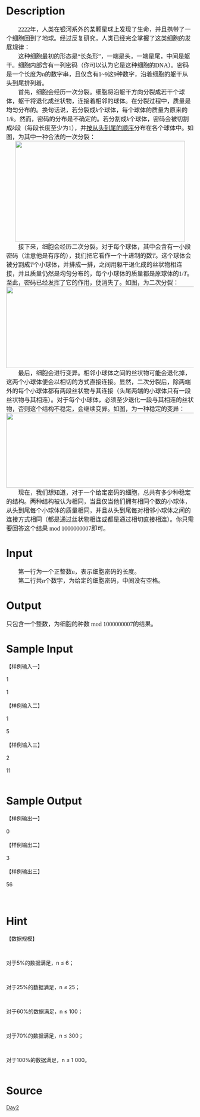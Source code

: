 
# Description

<div class="content"><p class="p0" style="margin-top: 0pt; margin-bottom: 0pt; text-indent: 24pt"><span style="font-size: 12pt; font-family: &#39;宋体&#39;; mso-spacerun: &#39;yes&#39;">2222<font face="宋体">年，人类在银河系外的某颗星球上发现了生命，并且携带了一个细胞回到了地球。经过反复研究，人类已经完全掌握了这类细胞的发展规律：</font></span><span style="font-size: 12pt; font-family: &#39;Times New Roman&#39;; mso-spacerun: &#39;yes&#39;"><o:p></o:p></span></p>
<p class="p0" style="margin-top: 0pt; margin-bottom: 0pt; text-indent: 24pt"><span style="font-size: 12pt; font-family: &#39;宋体&#39;; mso-spacerun: &#39;yes&#39;">这种细胞最初的形态是“长条形”，一端是头，一端是尾，中间是躯干。细胞内部含有一列密码（你可以认为它是这种细胞的<font face="Times New Roman">DNA</font><font face="宋体">）。密码是一个长度为</font></span><span style="font-size: 12pt; font-style: italic; font-family: &#39;宋体&#39;; mso-spacerun: &#39;yes&#39;">n</span><span style="font-size: 12pt; font-family: &#39;宋体&#39;; mso-spacerun: &#39;yes&#39;">的数字串，且仅含有<font face="Times New Roman">1~9</font><font face="宋体">这</font><font face="Times New Roman">9</font><font face="宋体">种数字，沿着细胞的躯干从头到尾排列着。</font></span><span style="font-size: 12pt; font-family: &#39;Times New Roman&#39;; mso-spacerun: &#39;yes&#39;"><o:p></o:p></span></p>
<p class="p0" style="margin-top: 0pt; margin-bottom: 0pt; text-indent: 24pt"><span style="font-size: 12pt; font-family: &#39;宋体&#39;; mso-spacerun: &#39;yes&#39;">首先，细胞会经历一次分裂。细胞将沿躯干方向分裂成若干个球体，躯干将退化成丝状物，连接着相邻的球体。在分裂过程中，质量是均匀分布的。换句话说，若分裂成</span><span style="font-size: 12pt; font-style: italic; font-family: &#39;宋体&#39;; mso-spacerun: &#39;yes&#39;">k</span><span style="font-size: 12pt; font-family: &#39;宋体&#39;; mso-spacerun: &#39;yes&#39;">个球体，每个球体的质量为原来的<font face="Times New Roman">1/</font></span><span style="font-size: 12pt; font-style: italic; font-family: &#39;宋体&#39;; mso-spacerun: &#39;yes&#39;">k</span><span style="font-size: 12pt; font-family: &#39;宋体&#39;; mso-spacerun: &#39;yes&#39;">。然而，密码的分布是不确定的。若分割成</span><span style="font-size: 12pt; font-style: italic; font-family: &#39;宋体&#39;; mso-spacerun: &#39;yes&#39;">k</span><span style="font-size: 12pt; font-family: &#39;宋体&#39;; mso-spacerun: &#39;yes&#39;">个球体，密码会被切割成</span><span style="font-size: 12pt; font-style: italic; font-family: &#39;宋体&#39;; mso-spacerun: &#39;yes&#39;">k</span><span style="font-size: 12pt; font-family: &#39;宋体&#39;; mso-spacerun: &#39;yes&#39;">段（每段长度至少为<font face="Times New Roman">1</font><font face="宋体">），并</font></span><span style="font-size: 12pt; font-family: &#39;宋体&#39;; text-decoration: underline; mso-spacerun: &#39;yes&#39;">按从头到尾的顺序</span><span style="font-size: 12pt; font-family: &#39;宋体&#39;; mso-spacerun: &#39;yes&#39;">分布在各个球体中。如图，为其中一种合法的一次分裂：</span><span style="font-size: 12pt; font-family: &#39;Times New Roman&#39;; mso-spacerun: &#39;yes&#39;"><o:p></o:p></span></p>
<p class="p0" style="margin-top: 0pt; margin-bottom: 0pt; text-align: center"><span style="font-size: 12pt; font-family: &#39;Times New Roman&#39;; mso-spacerun: &#39;yes&#39;"><o:p></o:p></span></p>
<p class="p0" style="margin-top: 0pt; margin-bottom: 0pt; text-align: center"><span style="font-size: 12pt; font-family: &#39;Times New Roman&#39;; mso-spacerun: &#39;yes&#39;"><img height="270" width="456" alt="" src="/source/bzoj/2323/img/aHR0cHM6Ly9seWRzeS5jb20vSnVkZ2VPbmxpbmUvdXBsb2FkLzIwMTEwNi8xLmpwZw==.jpg"/></span></p>
<p class="p0" style="margin-top: 0pt; margin-bottom: 0pt; text-indent: 24pt"><span style="font-size: 12pt; font-family: &#39;宋体&#39;; mso-spacerun: &#39;yes&#39;">接下来，细胞会经历二次分裂。对于每个球体，其中会含有一小段密码（注意他是有序的），我们把它看作一个十进制的数</span><span style="font-size: 12pt; font-style: italic; font-family: &#39;宋体&#39;; mso-spacerun: &#39;yes&#39;">T</span><span style="font-size: 12pt; font-family: &#39;宋体&#39;; mso-spacerun: &#39;yes&#39;">。这个球体会被分割成</span><span style="font-size: 12pt; font-style: italic; font-family: &#39;宋体&#39;; mso-spacerun: &#39;yes&#39;">T</span><span style="font-size: 12pt; font-family: &#39;宋体&#39;; mso-spacerun: &#39;yes&#39;">个小球体，并排成一排，之间用躯干退化成的丝状物相连接，并且质量仍然是均匀分布的，每个小球体的质量都是原球体的<font face="Times New Roman">1/</font></span><span style="font-size: 12pt; font-style: italic; font-family: &#39;宋体&#39;; mso-spacerun: &#39;yes&#39;">T</span><span style="font-size: 12pt; font-family: &#39;宋体&#39;; mso-spacerun: &#39;yes&#39;">。至此，密码已经发挥了它的作用，便消失了。如图，为二次分裂：</span><span style="font-size: 12pt; font-family: &#39;Times New Roman&#39;; mso-spacerun: &#39;yes&#39;"><o:p></o:p></span></p>
<p class="p0" style="margin-top: 0pt; margin-bottom: 0pt; text-align: center"><span style="font-size: 12pt; font-family: &#39;Times New Roman&#39;; mso-spacerun: &#39;yes&#39;"><o:p><img height="218" width="583" alt="" src="/source/bzoj/2323/img/aHR0cHM6Ly9seWRzeS5jb20vSnVkZ2VPbmxpbmUvdXBsb2FkLzIwMTEwNi8yLmpwZw==.jpg"/></o:p></span></p>
<p class="p0" style="margin-top: 0pt; margin-bottom: 0pt; text-indent: 24pt"><span style="font-size: 12pt; font-family: &#39;宋体&#39;; mso-spacerun: &#39;yes&#39;">最后，细胞会进行变异。相邻小球体之间的丝状物可能会退化掉，这两个小球体便会以相切的方式直接连接。显然，二次分裂后，除两端外的每个小球体都有两段丝状物与其连接（头尾两端的小球体只有一段丝状物与其相连）。对于每个小球体，必须至少退化一段与其相连的丝状物，否则这个结构不稳定，会继续变异。如图，为一种稳定的变异：</span><span style="font-size: 12pt; font-family: &#39;Times New Roman&#39;; mso-spacerun: &#39;yes&#39;"><o:p></o:p></span></p>
<p class="p0" style="margin-top: 0pt; margin-bottom: 0pt; text-align: center"><span style="font-size: 12pt; font-family: &#39;Times New Roman&#39;; mso-spacerun: &#39;yes&#39;"><o:p><img height="200" width="568" alt="" src="/source/bzoj/2323/img/aHR0cHM6Ly9seWRzeS5jb20vSnVkZ2VPbmxpbmUvdXBsb2FkLzIwMTEwNi8zLmpwZw==.jpg"/></o:p></span></p>
<p class="p0" style="margin-top: 0pt; margin-bottom: 0pt; text-indent: 24pt"><span style="font-size: 12pt; font-family: &#39;宋体&#39;; mso-spacerun: &#39;yes&#39;">现在，我们想知道，对于一个给定密码的细胞，总共有多少种稳定的结构。两种结构被认为相同，当且仅当他们拥有相同个数的小球体，从头到尾每个小球体的质量相同，并且从头到尾每对相邻小球体之间的连接方式相同（都是通过丝状物相连或都是通过相切直接相连）。你只需要回答这个结果 <font face="Times New Roman">mod 1000000007</font><font face="宋体">即可。</font></span><span style="font-size: 12pt; font-family: &#39;Times New Roman&#39;; mso-spacerun: &#39;yes&#39;"><o:p></o:p></span></p>
<p class="p0" style="margin-top: 0pt; margin-bottom: 0pt; text-indent: 24pt"><span style="font-size: 12pt; font-family: &#39;Times New Roman&#39;; mso-spacerun: &#39;yes&#39;"><o:p></o:p></span></p>
<!--EndFragment--></div>

# Input

<div class="content"><p class="p0" style="margin-top: 0pt; margin-bottom: 0pt; text-indent: 24pt"><span style="font-size: 12pt; font-family: &#39;宋体&#39;; mso-spacerun: &#39;yes&#39;">第一行为一个正整数</span><span style="font-size: 12pt; font-style: italic; font-family: &#39;宋体&#39;; mso-spacerun: &#39;yes&#39;">n</span><span style="font-size: 12pt; font-family: &#39;宋体&#39;; mso-spacerun: &#39;yes&#39;">，表示细胞密码的长度。</span><span style="font-size: 12pt; font-family: &#39;Times New Roman&#39;; mso-spacerun: &#39;yes&#39;"><o:p></o:p></span></p>
<p class="p0" style="margin-top: 0pt; margin-bottom: 0pt; text-indent: 24pt"><span style="font-size: 12pt; font-family: &#39;宋体&#39;; mso-spacerun: &#39;yes&#39;">第二行共</span><span style="font-size: 12pt; font-style: italic; font-family: &#39;宋体&#39;; mso-spacerun: &#39;yes&#39;">n</span><span style="font-size: 12pt; font-family: &#39;宋体&#39;; mso-spacerun: &#39;yes&#39;">个数字，为给定的细胞密码，中间没有空格。</span><span style="font-size: 12pt; font-family: &#39;Times New Roman&#39;; mso-spacerun: &#39;yes&#39;"><o:p></o:p></span></p>
<p class="p16" style="margin-top: 0pt; margin-bottom: 0pt"><span style="font-size: 12pt; font-family: &#39;Times New Roman&#39;; mso-spacerun: &#39;yes&#39;"><o:p></o:p></span></p></div>

# Output

<div class="content"><p class="p16" style="margin-top: 0pt; margin-bottom: 0pt"><span style="font-size: 12pt; font-family: &#39;宋体&#39;; mso-spacerun: &#39;yes&#39;"><font face="宋体">只包含一个整数，为细胞的种数 </font><font face="Times New Roman">mod 1000000007</font><font face="宋体">的结果。</font></span><span style="font-size: 12pt; font-family: &#39;Times New Roman&#39;; mso-spacerun: &#39;yes&#39;"><o:p></o:p></span></p>
<p class="p20" style="margin-top: 0pt; margin-bottom: 0pt"><span style="font-size: 12pt; font-family: &#39;Times New Roman&#39;; mso-spacerun: &#39;yes&#39;"><o:p></o:p></span></p></div>

# Sample Input

<div class="content"><span class="sampledata">【样例输入一】<br/>
<br/>
1<br/>
<br/>
1<br/>
<br/>
【样例输入二】<br/>
<br/>
1<br/>
<br/>
5<br/>
<br/>
【样例输入三】<br/>
<br/>
2<br/>
<br/>
11<br/>
<br/>
</span></div>

# Sample Output

<div class="content"><span class="sampledata">【样例输出一】<br/>
<br/>
0<br/>
<br/>
【样例输出二】<br/>
<br/>
3<br/>
<br/>
【样例输出三】<br/>
<br/>
56<br/>
<br/>
<br/>
</span></div>

# Hint

<div class="content"><p></p><p>【数据规模】</p><br/>
<p>对于5%的数据满足，n ≤ 6；</p><br/>
<p>对于25%的数据满足，n ≤ 25；</p><br/>
<p>对于60%的数据满足，n ≤ 100；</p><br/>
<p>对于70%的数据满足，n ≤ 300；</p><br/>
<p>对于100%的数据满足，n ≤ 1 000。<br/><br/>
</p><p></p></div>

# Source

<div class="content"><p><a href="problemset.php?search=Day2">Day2</a></p></div>

